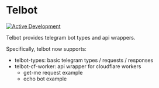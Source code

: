 # Telbot

[![Active Development](https://img.shields.io/badge/Maintenance%20Level-Actively%20Developed-brightgreen.svg)](https://github.com/kiwiyou/telbot)

Telbot provides telegram bot types and api wrappers.

Specifically, telbot now supports:

- telbot-types: basic telegram types / requests / responses
- telbot-cf-worker: api wrapper for cloudflare workers
  - get-me request example
  - echo bot example
